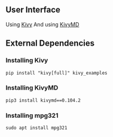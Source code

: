 ## User Interface
Using [Kivy](https://kivy.org/)
And using [KivyMD](https://kivymd.readthedocs.io/en/latest/)


## External Dependencies
### Installing Kivy
```
pip install "kivy[full]" kivy_examples
```
### Installing KivyMD
```
pip3 install kivymd==0.104.2
```
### Installing mpg321
```
sudo apt install mpg321
```


